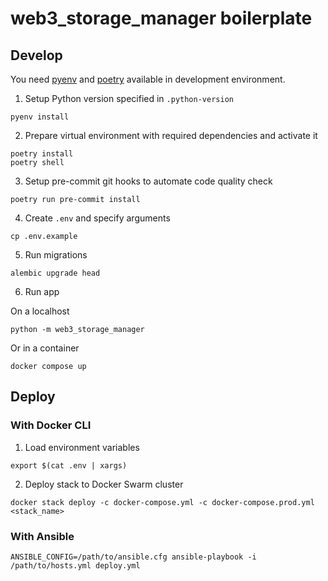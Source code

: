 # web3_storage_manager boilerplate

## Develop

You need [pyenv](https://github.com/pyenv/pyenv) and [poetry](https://python-poetry.org/) available in development environment.

1. Setup Python version specified in `.python-version`

```console
pyenv install
```

2. Prepare virtual environment with required dependencies and activate it

```console
poetry install
poetry shell
```

3. Setup pre-commit git hooks to automate code quality check

```console
poetry run pre-commit install
```

4. Create `.env` and specify arguments

```console
cp .env.example
```

5. Run migrations

```console
alembic upgrade head
```

6. Run app

On a localhost

```console
python -m web3_storage_manager
```

Or in a container

```console
docker compose up
```

## Deploy

### With Docker CLI

1. Load environment variables

```console
export $(cat .env | xargs)
```

2. Deploy stack to Docker Swarm cluster

```console
docker stack deploy -c docker-compose.yml -c docker-compose.prod.yml <stack_name>
```

### With Ansible

```console
ANSIBLE_CONFIG=/path/to/ansible.cfg ansible-playbook -i /path/to/hosts.yml deploy.yml
```
